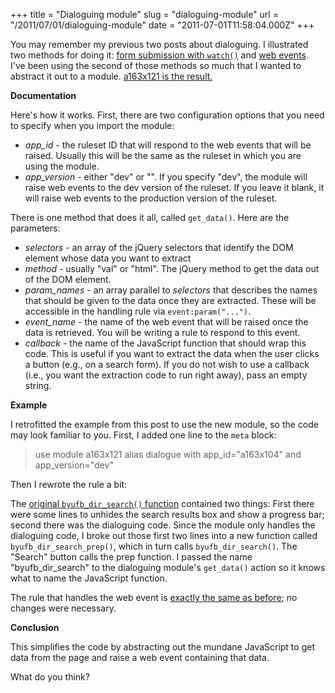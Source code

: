 +++
title = "Dialoguing module"
slug = "dialoguing-module"
url = "/2011/07/01/dialoguing-module"
date = "2011-07-01T11:58:04.000Z"
+++

You may remember my previous two posts about dialoguing. I illustrated two methods for doing it: <a href="/2011/06/17/combining-client-side-processing-with-server-side-in-krl/">form submission with <code>watch()</code></a> and <a href="/2011/06/21/using-web-events-to-do-dialoguing/">web events</a>. I've been using the second of those methods so much that I wanted to abstract it out to a module. <a href="http://apps.kynetx.com/modules/a163x121">a163x121 is the result.</a>

<strong>Documentation</strong>

Here's how it works. First, there are two configuration options that you need to specify when you import the module:

<ul>
<li><em>app_id</em> - the ruleset ID that will respond to the web events that will be raised. Usually this will be the same as the ruleset in which you are using the module.</li>
<li><em>app_version</em> - either "dev" or "". If you specify "dev", the module will raise web events to the dev version of the ruleset. If you leave it blank, it will raise web events to the production version of the ruleset.
</ul>

There is one method that does it all, called <code>get_data()</code>. Here are the parameters:

<ul>
<li><em>selectors</em> - an array of the jQuery selectors that identify the DOM element whose data you want to extract</li>
<li><em>method</em> - usually "val" or "html". The jQuery method to get the data out of the DOM element.</li>
<li><em>param_names</em> - an array parallel to <em>selectors</em> that describes the names that should be given to the data once they are extracted. These will be accessible in the handling rule via <code>event:param("...")</code>.</li>
<li><em>event_name</em> - the name of the web event that will be raised once the data is retrieved. You will be writing a rule to respond to this event.</li>
<li><em>callback</em> - the name of the JavaScript function that should wrap this code. This is useful if you want to extract the data when the user clicks a button (e.g., on a search form). If you do not wish to use a callback (i.e., you want the extraction code to run right away), pass an empty string.</li>
</ul>

<strong>Example</strong>

I retrofitted the example from this post to use the new module, so the code may look familiar to you. First, I added one line to the <code>meta</code> block:

<blockquote>use module a163x121 alias dialogue with app_id="a163x104" and app_version="dev"</blockquote>

Then I rewrote the rule a bit:

<script src="https://gist.github.com/1059053.js?file=draw.js"></script>

The <a href="https://gist.github.com/1038785#file_draw.js">original <code>byufb_dir_search()</code> function</a> contained two things: First there were some lines to unhides the search results box and show a progress bar; second there was the dialoguing code. Since the module only handles the dialoguing code, I broke out those first two lines into a new function called <code>byufb_dir_search_prep()</code>, which in turn calls <code>byufb_dir_search()</code>. The "Search" button calls the prep function. I passed the name "byufb_dir_search" to the dialoguing module's <code>get_data()</code> action so it knows what to name the JavaScript function.

The rule that handles the web event is <a href="https://gist.github.com/1038785#file_handle.js">exactly the same as before</a>; no changes were necessary.

<strong>Conclusion</strong>

This simplifies the code by abstracting out the mundane JavaScript to get data from the page and raise a web event containing that data.

What do you think?